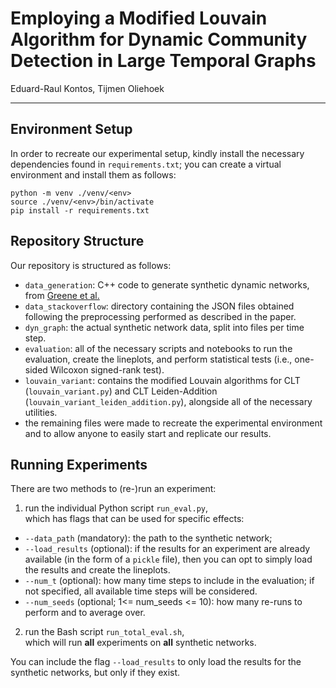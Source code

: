 # Employing a Modified Louvain Algorithm for Dynamic Community Detection in Large Temporal Graphs

Eduard-Raul Kontos, Tijmen Oliehoek

---

## Environment Setup

In order to recreate our experimental setup, kindly install the necessary dependencies found in `requirements.txt`; you can create a virtual environment and install them as follows:
```
python -m venv ./venv/<env>
source ./venv/<env>/bin/activate
pip install -r requirements.txt
```

## Repository Structure

Our repository is structured as follows:
* `data_generation`: C++ code to generate synthetic dynamic networks, from [Greene et al.](https://www.researchgate.net/publication/221273637_Tracking_the_Evolution_of_Communities_in_Dynamic_Social_Networks)
* `data_stackoverflow`: directory containing the JSON files obtained following the preprocessing performed as described in the paper.
* `dyn_graph`: the actual synthetic network data, split into files per time step.
* `evaluation`: all of the necessary scripts and notebooks to run the evaluation, create the lineplots, and perform statistical tests (i.e., one-sided Wilcoxon signed-rank test).
* `louvain_variant`: contains the modified Louvain algorithms for CLT (`louvain_variant.py`) and CLT Leiden-Addition (`louvain_variant_leiden_addition.py`), alongside all of the necessary utilities.
* the remaining files were made to recreate the experimental environment and to allow anyone to easily start and replicate our results.

## Running Experiments

There are two methods to (re-)run an experiment:
1) run the individual Python script `run_eval.py`, \
which has flags that can be used for specific effects:
* `--data_path` (mandatory): the path to the synthetic network;
* `--load_results` (optional): if the results for an experiment are already available (in the form of a `pickle` file), then you can opt to simply load the results and create the lineplots.
* `--num_t` (optional): how many time steps to include in the evaluation; if not specified, all available time steps will be considered.
* `--num_seeds` (optional; 1<= num_seeds <= 10): how many re-runs to perform and to average over.

2) run the Bash script `run_total_eval.sh`, \
which will run **all** experiments on **all** synthetic networks. 

You can include the flag `--load_results` to only load the results for the synthetic networks, but only if they exist.
